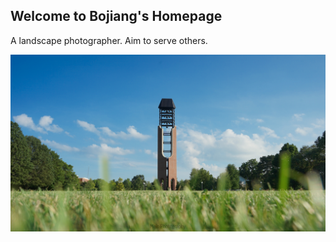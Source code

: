 ## Welcome to Bojiang's Homepage

A landscape photographer. Aim to serve others.


![Image](https://github.com/bojiang3/bojiang3/blob/main/UIUC%20South%20Quad.jpg)



